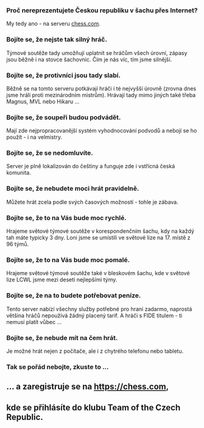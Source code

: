 ### Proč nereprezentujete Českou republiku v šachu přes Internet?

My tedy ano - na serveru [chess.com](https://chess.com/).

### Bojíte se, že nejste tak silný hráč.

Týmové soutěže tady umožňují uplatnit se hráčům všech úrovní, zápasy jsou běžně i na stovce šachovnic. Čím je nás víc, tím jsme silnější.

### Bojíte se, že protivníci jsou tady slabí.

Běžně se na tomto serveru potkávají hráči i té nejvyšší úrovně (zrovna dnes jsme hráli proti mezinárodním mistrům). Hrávají tady mimo jiných také třeba Magnus, MVL nebo Hikaru ...

### Bojíte se, že soupeři budou podvádět.

Mají zde nejpropracovanější systém vyhodnocování podvodů a nebojí se ho použít - i na velmistry.

### Bojíte se, že se nedomluvíte.

Server je plně lokalizován do češtiny a funguje zde i vstřícná česká komunita.

### Bojíte se, že nebudete moci hrát pravidelně.

Můžete hrát zcela podle svých časových možností - tohle je zábava.

### Bojíte se, že to na Vás bude moc rychlé.

Hrajeme světové týmové soutěže v korespondenčním šachu, kdy na každý tah máte typicky 3 dny. Loni jsme se umístili ve světové lize na 17. místě z 96 týmů.

### Bojíte se, že to na Vás bude moc pomalé.

Hrajeme světové týmové soutěže také v bleskovém šachu, kde v světové lize LCWL jsme mezi deseti nejlepšími týmy.

### Bojíte se, že na to budete potřebovat peníze.

Tento server nabízí všechny služby potřebné pro hraní zadarmo, naprostá většina hráčů nepoužívá žádný placený tarif. A hráči s FIDE titulem - ti nemusí platit vůbec ...

### Bojíte se, že nebude mít na čem hrát.

Je možné hrát nejen z počítače, ale i z chytrého telefonu nebo tabletu.

### Tak se pořád nebojte, zkuste to ...
## ... a zaregistruje se na https://chess.com,
## kde se přihlásíte do klubu Team of the Czech Republic.
